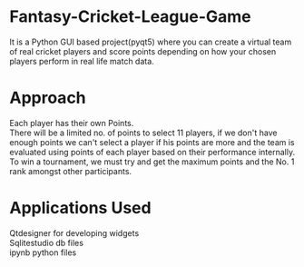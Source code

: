 # Fantasy-Cricket-League-Game
It is a Python GUI based project(pyqt5) where you can create a virtual team of real cricket players and score points depending on how your chosen players perform in real life match data.
# Approach
Each player has their own Points. <br/>
There will be a limited no. of points to select 11 players, if we don't have enough points we can't select a player if his points are more and the team is evaluated using points of each player based on their performance internally. 
To win a tournament, we must try and get the maximum points and the No. 1 rank amongst other participants.
# Applications Used 
Qtdesigner for developing widgets <br/>
Sqlitestudio db files <br/>
ipynb python files
